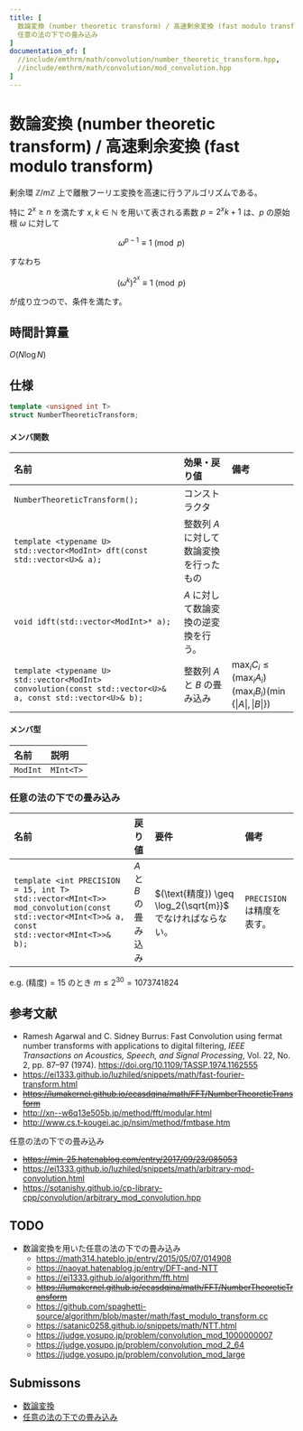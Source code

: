 ```yaml
---
title: [
  数論変換 (number theoretic transform) / 高速剰余変換 (fast modulo transform),
  任意の法の下での畳み込み
]
documentation_of: [
  //include/emthrm/math/convolution/number_theoretic_transform.hpp,
  //include/emthrm/math/convolution/mod_convolution.hpp
]
---
```


# 数論変換 (number theoretic transform) / 高速剰余変換 (fast modulo transform)

剰余環 $\mathbb{Z} / m\mathbb{Z}$ 上で離散フーリエ変換を高速に行うアルゴリズムである。

特に $2^x \geq n$ を満たす $x, k \in \mathbb{N}$ を用いて表される素数 $p = 2^x k + 1$ は、$p$ の原始根 $\omega$ に対して

$$
  \omega^{p - 1} \equiv 1 \pmod{p}
$$

すなわち

$$
  (\omega^k)^{2^x} \equiv 1 \pmod{p}
$$

が成り立つので、条件を満たす。


## 時間計算量

$O(N\log{N})$


## 仕様

```cpp
template <unsigned int T>
struct NumberTheoreticTransform;
```

#### メンバ関数

|名前|効果・戻り値|備考|
|:--|:--|:--|
|`NumberTheoreticTransform();`|コンストラクタ||
|`template <typename U>`<br>`std::vector<ModInt> dft(const std::vector<U>& a);`|整数列 $A$ に対して数論変換を行ったもの||
|`void idft(std::vector<ModInt>* a);`|$A$ に対して数論変換の逆変換を行う。||
|`template <typename U>`<br>`std::vector<ModInt> convolution(const std::vector<U>& a, const std::vector<U>& b);`|整数列 $A$ と $B$ の畳み込み|$\max_i{C_i} \leq (\max_i{A_i})(\max_i{B_i})(\min \lbrace \lvert A \rvert, \lvert B \rvert \rbrace)$|

#### メンバ型

|名前|説明|
|:--|:--|
|`ModInt`|`MInt<T>`|


### 任意の法の下での畳み込み

|名前|戻り値|要件|備考|
|:--|:--|:--|:--|
|`template <int PRECISION = 15, int T>`<br>`std::vector<MInt<T>> mod_convolution(const std::vector<MInt<T>>& a, const std::vector<MInt<T>>& b);`|$A$ と $B$ の畳み込み|$(\text{精度}) \geq \log_2{\sqrt{m}}$ でなければならない。|`PRECISION` は精度を表す。|

e.g. $(\text{精度}) = 15$ のとき $m \leq 2^{30} = 1073741824$


## 参考文献

- Ramesh Agarwal and C. Sidney Burrus: Fast Convolution using fermat number transforms with applications to digital filtering, *IEEE Transactions on Acoustics, Speech, and Signal Processing*, Vol. 22, No. 2, pp. 87–97 (1974). https://doi.org/10.1109/TASSP.1974.1162555
- https://ei1333.github.io/luzhiled/snippets/math/fast-fourier-transform.html
- ~~https://lumakernel.github.io/ecasdqina/math/FFT/NumberTheoreticTransform~~
- http://xn--w6q13e505b.jp/method/fft/modular.html
- http://www.cs.t-kougei.ac.jp/nsim/method/fmtbase.htm

任意の法の下での畳み込み
- ~~https://min-25.hatenablog.com/entry/2017/09/23/085053~~
- https://ei1333.github.io/luzhiled/snippets/math/arbitrary-mod-convolution.html
- https://sotanishy.github.io/cp-library-cpp/convolution/arbitrary_mod_convolution.hpp


## TODO

- 数論変換を用いた任意の法の下での畳み込み
  - https://math314.hateblo.jp/entry/2015/05/07/014908
  - https://naoyat.hatenablog.jp/entry/DFT-and-NTT
  - https://ei1333.github.io/algorithm/fft.html
  - ~~https://lumakernel.github.io/ecasdqina/math/FFT/NumberTheoreticTransform~~
  - https://github.com/spaghetti-source/algorithm/blob/master/math/fast_modulo_transform.cc
  - https://satanic0258.github.io/snippets/math/NTT.html
  - https://judge.yosupo.jp/problem/convolution_mod_1000000007
  - https://judge.yosupo.jp/problem/convolution_mod_2_64
  - https://judge.yosupo.jp/problem/convolution_mod_large


## Submissons

- [数論変換](https://judge.yosupo.jp/submission/139526)
- [任意の法の下での畳み込み](https://atcoder.jp/contests/atc001/submissions/25084524)
